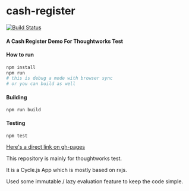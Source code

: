 # cash-register
[![Build Status](https://travis-ci.org/namelos/cash-register.svg?branch=master)](https://travis-ci.org/namelos/cash-register)

#### A Cash Register Demo For Thoughtworks Test

#### How to run

```bash
npm install
npm run
# this is debug a mode with browser sync
# or you can build as well
```

#### Building
```
npm run build
```

 
#### Testing

```
npm test
```

[Here's a direct link on gh-pages](http://namelos.github.io/cash-register/)

This repository is mainly for thoughtworks test. 

It is a Cycle.js App which is mostly based on rxjs.

Used some immutable / lazy evaluation feature to keep the code simple.